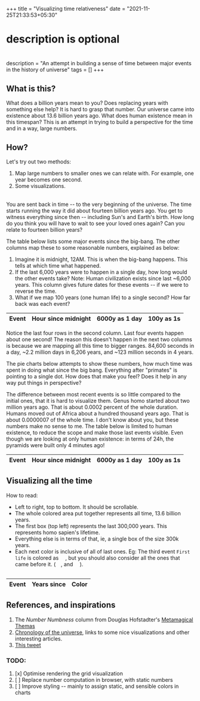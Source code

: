 +++
title = "Visualizing time relativeness"
date = "2021-11-25T21:33:53+05:30"

#
# description is optional
#
description = "An attempt in building a sense of time between major events in the history of universe"
tags = []
+++


## What is this?
What does a billion years mean to you? Does replacing years with something else help? It is hard to grasp that number. Our universe came into existence about 13.6 billion years ago. What does human existence mean in this timespan? This is an attempt in trying to build a perspective for the time and in a way, large numbers.

## How?
Let's try out two methods:
1. Map large numbers to smaller ones we can relate with. For example, one year becomes one second.
2. Some visualizations.

<p style="margin-bottom: 32px;"></p>

You are sent back in time -- to the very beginning of the universe. The time starts running the way it did about fourteen billion years ago. You get to witness everything since then -- including Sun's and Earth's birth. How long do you think you will have to wait to see your loved ones again? Can you relate to fourteen billion years?

The table below lists some major events since the big-bang. The other columns map these to some reasonable numbers, explained as below:

1. Imagine it is midnight, 12AM. This is when the big-bang happens. This tells at which time what happened.
2. If the last 6,000 years were to happen in a single day, how long would the other events take? Note: Human civilization exists since last ~6,000 years. This column gives future dates for these events -- if we were to reverse the time.
3. What if we map 100 years (one human life) to a single second? How far back was each event?


<!-- Load d3.js -->
<script src="/js/d3.v6.min.js"></script>
<script src="/js/moment-2.29.1.min.js"></script>
<script src="/js/fabric.min.js"></script>

<!-- Create a div where the graph will take place -->
<div id="universe_timeline" class="timeline">
    <div id="universe_timeline_table" class="timeline_table">
        <table class="table table-bordered">
            <thead>
                <tr>
                    <th>Event</th>
                    <th>Hour since midnight</th>
                    <th>6000y as 1 day</th>
                    <th>100y as 1s</th>
                </tr>
            </thead>
            <tbody id="universe_timeline_tbody"></tbody>
        </table>
    </div>
    <p>
    Notice the last four rows in the second column. Last four events happen about one second! The reason this doesn't happen in the next two columns is because we are mapping all this time to bigger ranges. 84,600 seconds in a day, ~2.2 million days in 6,206 years, and ~123 million seconds in 4 years.
    </p>
    <p>
        The pie charts below attempts to show these numbers, how much time was spent in doing what since the big bang. Everything after "primates" is pointing to a single dot. How does that make you feel? Does it help in any way put things in perspective?
    </p>
    <div id="universe_timeline_donut" class="timeline_donut"></div>
</div>

The difference between most recent events is so little compared to the initial ones, that it is hard to visualize them. Genus homo started about two million years ago. That is about 0.0002 percent of the whole duration. Humans moved out of Africa about a hundred thousand years ago. That is about 0.0000007 of the whole time. I don't know about you, but these numbers make no sense to me. The table below is limited to human existence, to reduce the scope and make those last events visible. Even though we are looking at only human existence: in terms of 24h, the pyramids were built only 4 minutes ago!
<div id="earth_timeline" class="timeline">
    <div id="earth_timeline_table" class="timeline_table">
        <table>
            <thead>
                <tr>
                    <th>Event</th>
                    <th>Hour since midnight</th>
                    <th>6000y as 1 day</th>
                    <th>100y as 1s</th>
                </tr>
            </thead>
            <tbody id="earth_timeline_tbody"></tbody>
        </table>
    </div>
    <div id="earth_timeline_donut" class="timeline_donut"></div>
</div>

## Visualizing all the time
How to read:
- Left to right, top to bottom. It should be scrollable.
- The whole colored area put together represents all time, 13.6 billion years.
- The first box (top left) represents the last 300,000 years. This represents homo sapien's lifetime. 
- Everything else is in terms of that, ie, a single box of the size 300k years. 
- Each next color is inclusive of all of last ones. Eg: The third event `First life` is colored as <span class="text-inline-colors" id="sapiens-timeline-2"></span>, but you should also consider all the ones that came before it.  (<span class="text-inline-colors" id="sapiens-timeline-0"></span>, and <span class="text-inline-colors" id="sapiens-timeline-1"></span>).

<div class='grid-canvas-wrapper'>
    <canvas id="grid-vis"></canvas>
</div>

<div id="sapiens_timeline" class="timeline">
    <div id="sapiens_timeline_table" class="timeline_table">
        <table>
            <thead>
                <tr>
                    <th>Event</th>
                    <th>Years since</th>
                    <th>Color</th>
                </tr>
            </thead>
            <tbody id="sapiens_timeline_tbody"></tbody>
        </table>
    </div>
</div>

## References, and inspirations
1. The _Number Numbness_ column from Douglas Hofstadter's [Metamagical Themas](https://en.wikipedia.org/wiki/Metamagical_Themas)
2. [Chronology of the universe](https://en.wikipedia.org/wiki/Chronology_of_the_universe), links to some nice visualizations and other interesting articles.
3. [This tweet](https://twitter.com/Rainmaker1973/status/1352587177310486534)

### TODO:
1. [x] Optimise rendering the grid visualization
2. [ ] Replace number computation in browser, with static numbers
3. [ ] Improve styling -- mainly to assign static, and sensible colors in charts
<script src="/js/scale_blog/scale.js" type="text/javascript"></script>

<script type="text/javascript">

document.getElementById('sapiens-timeline-2').style.backgroundColor = sapiensTimeline[sapiensTimeline.length-3].color;

document.getElementById('sapiens-timeline-0').style.backgroundColor = sapiensTimeline[sapiensTimeline.length-1].color;

document.getElementById('sapiens-timeline-1').style.backgroundColor = '#FFF';

 drawPieForTimeline(
     d3,
     universeTimeline,
     'universe_timeline_donut',
     {
         height: pie_height,
         width: pie_width,
         margin: pie_margin
     }
 );
 drawPieForTimeline(
     d3,
     earthTimeline,
     'earth_timeline_donut',
     {
         height: pie_height,
         width: pie_width,
         margin: pie_margin
     }
 );

updateTables(universeTimeline, document.getElementById('universe_timeline_tbody'));
updateTables(earthTimeline, document.getElementById('earth_timeline_tbody'));

// since the function mutates the array, send in a copy of its objects
sapiensTimeline[sapiensTimeline.length-1].color = 'white';
drawGridVisualisation('grid-vis', sapiensTimeline.map(t => ({...t})), 300000);
updateGridVisualisationTable(sapiensTimeline.reverse(), document.getElementById('sapiens_timeline_tbody'));

</script>

<style>

 svg text {
     font-weight: 200;
     font-size: 12px;
 }

 svg polyline{
     opacity: .3;
     stroke: black;
     stroke-width: 1px;
     fill: none;
 }
 
 .grid-canvas-wrapper {
     width: 95vw;
     position: relative;
     left: 55%;
     right: 50%;
     margin-left: -50vw;
     margin-right: -50vw;
     overflow: scroll; 
     overflow-y: auto;
 }

span.text-inline-colors {
  display: inline-block;
  width: 14px;
  height: 14px;
  margin-bottom: -2px;
}
</style>
